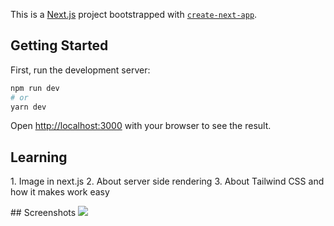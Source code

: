 This is a [Next.js](https://nextjs.org/) project bootstrapped with [`create-next-app`](https://github.com/vercel/next.js/tree/canary/packages/create-next-app).

## Getting Started

First, run the development server:

```bash
npm run dev
# or
yarn dev
```

Open [http://localhost:3000](http://localhost:3000) with your browser to see the result.

## Learning

<p>
1. Image in next.js
2. About server side rendering
3. About Tailwind CSS and how it makes work easy

</p>
## Screenshots

<img src="https://i.ibb.co/PmMZYLY/Screenshot-171.png" />
